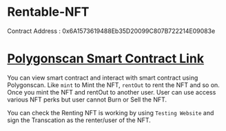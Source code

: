 # Rentable-NFT

Contract Address : 0x6A1573619488Eb35D20099C807B722214E09083e 
# [Polygonscan Smart Contract Link](https://mumbai.polygonscan.com/address/0x6A1573619488Eb35D20099C807B722214E09083e)

You can view smart contract and interact with smart contract using Polygonscan. Like `mint` to Mint the NFT, `rentOut` to rent the NFT and so on. Once you mint the NFT and rentOut to another user. User can use access various NFT perks but user cannot Burn or Sell the NFT. 

You can check the Renting NFT is working by using `Testing Website` and sign the Transcation as the renter/user of the NFT.
